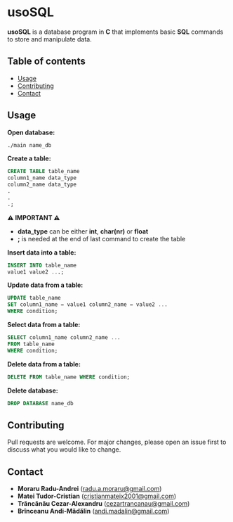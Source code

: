 # usoSQL

**usoSQL** is a database program in **C** that implements basic **SQL** commands to store and manipulate data.

## Table of contents
<!--ts-->
   * [Usage](#usage)
   * [Contributing](#contributing)
   * [Contact](#contact)
<!--te-->

## Usage 
**Open database:**
```bash
./main name_db
```

**Create a table:**
```sql
CREATE TABLE table_name
column1_name data_type
column2_name data_type
.
.
.;
```
**⚠️ IMPORTANT ⚠️**
   * **data_type** can be either **int**, **char(nr)** or **float**
   * **;** is needed at the end of last command to create the table

**Insert data into a table:**

```sql
INSERT INTO table_name
value1 value2 ...;
```

**Update data from a table:**
```sql
UPDATE table_name
SET column1_name = value1 column2_name = value2 ... 
WHERE condition;
```
**Select data from a table:**
```sql
SELECT column1_name column2_name ...
FROM table_name
WHERE condition;
```
**Delete data from a table:**
```sql
DELETE FROM table_name WHERE condition;
```
**Delete database:**
```sql
DROP DATABASE name_db
```

## Contributing
Pull requests are welcome. For major changes, please open an issue first to discuss what you would like to change.


## Contact
* **Moraru Radu-Andrei** (radu.a.moraru@gmail.com)
* **Matei Tudor-Cristian** (cristianmateix2001@gmail.com)
* **Trăncănău Cezar-Alexandru** (cezartrancanau@gmail.com)
* **Brînceanu Andi-Mădălin** (andi.madalin@gmail.com)
